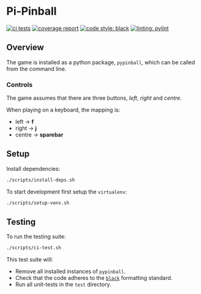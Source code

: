 # Pi-Pinball

[![ci tests](https://github.com/robingread/pypinball/actions/workflows/ci-test-pipeline.yaml/badge.svg)](https://github.com/robingread/pypinball/actions/workflows/ci-test-pipeline.yaml)
[![coverage report](https://gitlab.com/robin.g.read/pypinball/badges/master/coverage.svg)](https://gitlab.com/robin.g.read/pypinball/-/commits/master)
[![code style: black](https://img.shields.io/badge/code%20style-black-000000.svg)](https://github.com/psf/black)
[![linting: pylint](https://img.shields.io/badge/linting-pylint-yellowgreen)](https://github.com/PyCQA/pylint)

## Overview
The game is installed as a python package, `pypinball`, which can be called from the command line.

### Controls

The game assumes that there are three buttons, *left*, *right* and *centre*.

When playing on a keyboard, the mapping is:
- left -> **f**
- right -> **j**
- centre -> **sparebar**

## Setup

Install dependencies:

```bash
./scripts/install-deps.sh
```

To start development first setup the `virtualenv`:

```bash
./scripts/setup-venv.sh
```

## Testing

To run the testing suite:

```bash
./scripts/ci-test.sh
```

This test suite will:

- Remove all installed instances of `pypinball`.
- Check that the code adheres to the [`black`](https://black.readthedocs.io/en/stable/) formatting standard.
- Run all unit-tests in the `test` directory.